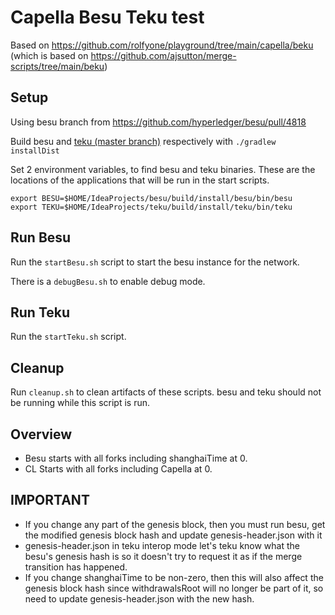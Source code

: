 # Capella Besu Teku test

Based on https://github.com/rolfyone/playground/tree/main/capella/beku (which is based on https://github.com/ajsutton/merge-scripts/tree/main/beku)

## Setup

Using besu branch from https://github.com/hyperledger/besu/pull/4818

Build besu and [teku (master branch)](https://github.com/ConsenSys/teku) respectively with `./gradlew installDist`

Set 2 environment variables, to find besu and teku binaries. These are the locations of the applications that will be run in the start scripts.

```
export BESU=$HOME/IdeaProjects/besu/build/install/besu/bin/besu
export TEKU=$HOME/IdeaProjects/teku/build/install/teku/bin/teku
```

## Run Besu
Run the `startBesu.sh` script to start the besu instance for the network.

There is a `debugBesu.sh` to enable debug mode.

## Run Teku
Run the `startTeku.sh` script.

## Cleanup
Run `cleanup.sh` to clean artifacts of these scripts. besu and teku should not be running while this script is run.


## Overview

- Besu starts with all forks including shanghaiTime at 0.
- CL Starts with all forks including Capella at 0.

## IMPORTANT 

- If you change any part of the genesis block, then you must run besu, get the modified genesis block hash and update genesis-header.json with it
- genesis-header.json in teku interop mode let's teku know what the besu's genesis hash is so it doesn't try to request it as if the merge transition has happened.
- If you change shanghaiTime to be non-zero, then this will also affect the genesis block hash since withdrawalsRoot will no longer be part of it, so need to update genesis-header.json with the new hash.
